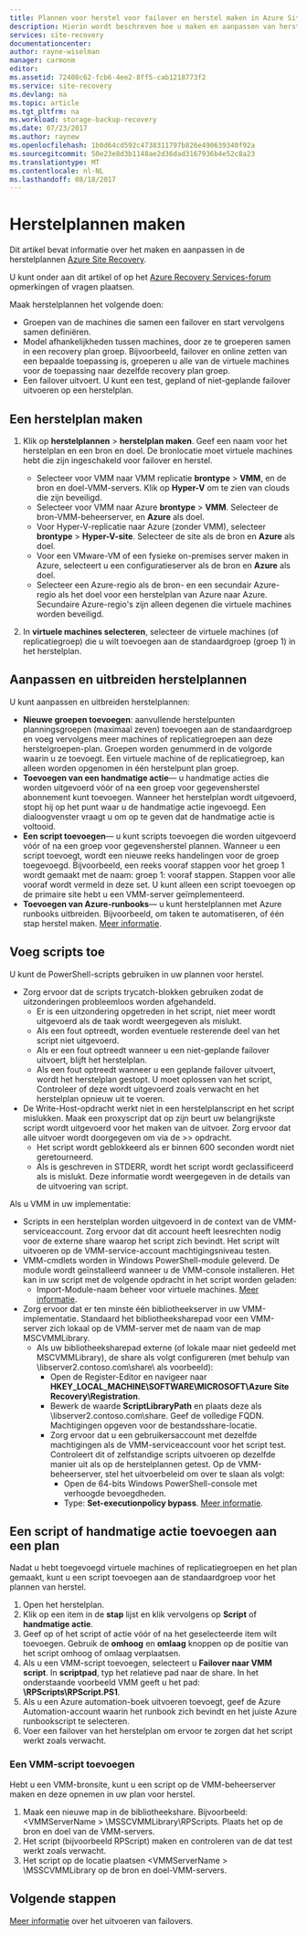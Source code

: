 ```yaml
---
title: Plannen voor herstel voor failover en herstel maken in Azure Site Recovery | Microsoft Docs
description: Hierin wordt beschreven hoe u maken en aanpassen van herstelplannen in Azure Site Recovery, failover en virtuele machines en fysieke servers herstellen
services: site-recovery
documentationcenter: 
author: rayne-wiselman
manager: carmonm
editor: 
ms.assetid: 72408c62-fcb6-4ee2-8ff5-cab1218773f2
ms.service: site-recovery
ms.devlang: na
ms.topic: article
ms.tgt_pltfrm: na
ms.workload: storage-backup-recovery
ms.date: 07/23/2017
ms.author: raynew
ms.openlocfilehash: 1b0d64cd592c4738311797b826e490639340f92a
ms.sourcegitcommit: 50e23e8d3b1148ae2d36dad3167936b4e52c8a23
ms.translationtype: MT
ms.contentlocale: nl-NL
ms.lasthandoff: 08/18/2017
---
```

# <a name="create-recovery-plans"></a>Herstelplannen maken


Dit artikel bevat informatie over het maken en aanpassen in de herstelplannen [Azure Site Recovery](site-recovery-overview.md).

U kunt onder aan dit artikel of op het [Azure Recovery Services-forum](https://social.msdn.microsoft.com/forums/azure/home?forum=hypervrecovmgr) opmerkingen of vragen plaatsen.

 Maak herstelplannen het volgende doen:

* Groepen van de machines die samen een failover en start vervolgens samen definiëren.
* Model afhankelijkheden tussen machines, door ze te groeperen samen in een recovery plan groep. Bijvoorbeeld, failover en online zetten van een bepaalde toepassing is, groeperen u alle van de virtuele machines voor de toepassing naar dezelfde recovery plan groep.
* Een failover uitvoert. U kunt een test, gepland of niet-geplande failover uitvoeren op een herstelplan.


## <a name="create-a-recovery-plan"></a>Een herstelplan maken

1. Klik op **herstelplannen** > **herstelplan maken**.
   Geef een naam voor het herstelplan en een bron en doel. De bronlocatie moet virtuele machines hebt die zijn ingeschakeld voor failover en herstel.

    - Selecteer voor VMM naar VMM replicatie **brontype** > **VMM**, en de bron en doel-VMM-servers. Klik op **Hyper-V** om te zien van clouds die zijn beveiligd.
    - Selecteer voor VMM naar Azure **brontype** > **VMM**.  Selecteer de bron-VMM-beheerserver, en **Azure** als doel.
    - Voor Hyper-V-replicatie naar Azure (zonder VMM), selecteer **brontype** > **Hyper-V-site**. Selecteer de site als de bron en **Azure** als doel.
    - Voor een VMware-VM of een fysieke on-premises server maken in Azure, selecteert u een configuratieserver als de bron en **Azure** als doel.
    - Selecteer een Azure-regio als de bron- en een secundair Azure-regio als het doel voor een herstelplan van Azure naar Azure. Secundaire Azure-regio's zijn alleen degenen die virtuele machines worden beveiligd.
2. In **virtuele machines selecteren**, selecteer de virtuele machines (of replicatiegroep) die u wilt toevoegen aan de standaardgroep (groep 1) in het herstelplan.

## <a name="customize-and-extend-recovery-plans"></a>Aanpassen en uitbreiden herstelplannen

U kunt aanpassen en uitbreiden herstelplannen:

- **Nieuwe groepen toevoegen**: aanvullende herstelpunten planningsgroepen (maximaal zeven) toevoegen aan de standaardgroep en voeg vervolgens meer machines of replicatiegroepen aan deze herstelgroepen-plan. Groepen worden genummerd in de volgorde waarin u ze toevoegt. Een virtuele machine of de replicatiegroep, kan alleen worden opgenomen in één herstelpunt plan groep.
- **Toevoegen van een handmatige actie**— u handmatige acties die worden uitgevoerd vóór of na een groep voor gegevensherstel abonnement kunt toevoegen. Wanneer het herstelplan wordt uitgevoerd, stopt hij op het punt waar u de handmatige actie ingevoegd. Een dialoogvenster vraagt u om op te geven dat de handmatige actie is voltooid.
- **Een script toevoegen**— u kunt scripts toevoegen die worden uitgevoerd vóór of na een groep voor gegevensherstel plannen. Wanneer u een script toevoegt, wordt een nieuwe reeks handelingen voor de groep toegevoegd. Bijvoorbeeld, een reeks vooraf stappen voor het groep 1 wordt gemaakt met de naam: groep 1: vooraf stappen. Stappen voor alle vooraf wordt vermeld in deze set. U kunt alleen een script toevoegen op de primaire site hebt u een VMM-server geïmplementeerd.
- **Toevoegen van Azure-runbooks**— u kunt herstelplannen met Azure runbooks uitbreiden. Bijvoorbeeld, om taken te automatiseren, of één stap herstel maken. [Meer informatie](site-recovery-runbook-automation.md).

## <a name="add-scripts"></a>Voeg scripts toe

U kunt de PowerShell-scripts gebruiken in uw plannen voor herstel.

 - Zorg ervoor dat de scripts trycatch-blokken gebruiken zodat de uitzonderingen probleemloos worden afgehandeld.
    - Er is een uitzondering opgetreden in het script, niet meer wordt uitgevoerd als de taak wordt weergegeven als mislukt.
    - Als een fout optreedt, worden eventuele resterende deel van het script niet uitgevoerd.
    - Als er een fout optreedt wanneer u een niet-geplande failover uitvoert, blijft het herstelplan.
    - Als een fout optreedt wanneer u een geplande failover uitvoert, wordt het herstelplan gestopt. U moet oplossen van het script, Controleer of deze wordt uitgevoerd zoals verwacht en het herstelplan opnieuw uit te voeren.
- De Write-Host-opdracht werkt niet in een herstelplanscript en het script mislukken. Maak een proxyscript dat op zijn beurt uw belangrijkste script wordt uitgevoerd voor het maken van de uitvoer. Zorg ervoor dat alle uitvoer wordt doorgegeven om via de >> opdracht.
  * Het script wordt geblokkeerd als er binnen 600 seconden wordt niet geretourneerd.
  * Als is geschreven in STDERR, wordt het script wordt geclassificeerd als is mislukt. Deze informatie wordt weergegeven in de details van de uitvoering van script.

Als u VMM in uw implementatie:

* Scripts in een herstelplan worden uitgevoerd in de context van de VMM-serviceaccount. Zorg ervoor dat dit account heeft leesrechten nodig voor de externe share waarop het script zich bevindt. Het script wilt uitvoeren op de VMM-service-account machtigingsniveau testen.
* VMM-cmdlets worden in Windows PowerShell-module geleverd. De module wordt geïnstalleerd wanneer u de VMM-console installeren. Het kan in uw script met de volgende opdracht in het script worden geladen:
   - Import-Module-naam beheer voor virtuele machines. [Meer informatie](https://technet.microsoft.com/library/hh875013.aspx).
* Zorg ervoor dat er ten minste één bibliotheekserver in uw VMM-implementatie. Standaard het bibliotheeksharepad voor een VMM-server zich lokaal op de VMM-server met de naam van de map MSCVMMLibrary.
    * Als uw bibliotheeksharepad externe (of lokale maar niet gedeeld met MSCVMMLibrary), de share als volgt configureren (met behulp van \\libserver2.contoso.com\share\ als voorbeeld):
      * Open de Register-Editor en navigeer naar **HKEY_LOCAL_MACHINE\SOFTWARE\MICROSOFT\Azure Site Recovery\Registration**.
      * Bewerk de waarde **ScriptLibraryPath** en plaats deze als \\libserver2.contoso.com\share\. Geef de volledige FQDN. Machtigingen opgeven voor de bestandsshare-locatie.
      * Zorg ervoor dat u een gebruikersaccount met dezelfde machtigingen als de VMM-serviceaccount voor het script test. Controleert dit of zelfstandige scripts uitvoeren op dezelfde manier uit als op de herstelplannen getest. Op de VMM-beheerserver, stel het uitvoerbeleid om over te slaan als volgt:
        * Open de 64-bits Windows PowerShell-console met verhoogde bevoegdheden.
        * Type: **Set-executionpolicy bypass**. [Meer informatie](https://technet.microsoft.com/library/ee176961.aspx).

## <a name="add-a-script-or-manual-action-to-a-plan"></a>Een script of handmatige actie toevoegen aan een plan

Nadat u hebt toegevoegd virtuele machines of replicatiegroepen en het plan gemaakt, kunt u een script toevoegen aan de standaardgroep voor het plannen van herstel.

1. Open het herstelplan.
2. Klik op een item in de **stap** lijst en klik vervolgens op **Script** of **handmatige actie**.
3. Geef op of het script of actie vóór of na het geselecteerde item wilt toevoegen. Gebruik de **omhoog** en **omlaag** knoppen op de positie van het script omhoog of omlaag verplaatsen.
4. Als u een VMM-script toevoegen, selecteert u **Failover naar VMM script**. In **scriptpad**, typ het relatieve pad naar de share. In het onderstaande voorbeeld VMM geeft u het pad: **\RPScripts\RPScript.PS1**.
5. Als u een Azure automation-boek uitvoeren toevoegt, geef de Azure Automation-account waarin het runbook zich bevindt en het juiste Azure runbookscript te selecteren.
6. Voer een failover van het herstelplan om ervoor te zorgen dat het script werkt zoals verwacht.


### <a name="add-a-vmm-script"></a>Een VMM-script toevoegen

Hebt u een VMM-bronsite, kunt u een script op de VMM-beheerserver maken en deze opnemen in uw plan voor herstel.

1. Maak een nieuwe map in de bibliotheekshare. Bijvoorbeeld: \<VMMServerName > \MSSCVMMLibrary\RPScripts. Plaats het op de bron en doel van de VMM-servers.
2. Het script (bijvoorbeeld RPScript) maken en controleren van de dat test werkt zoals verwacht.
3. Het script op de locatie plaatsen \<VMMServerName > \MSSCVMMLibrary op de bron en doel-VMM-servers.


## <a name="next-steps"></a>Volgende stappen

[Meer informatie](site-recovery-failover.md) over het uitvoeren van failovers.
